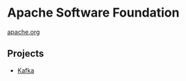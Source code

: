 # Apache Software Foundation

[apache.org](https://www.apache.org/)

## Projects

* [Kafka](kafka.md)
